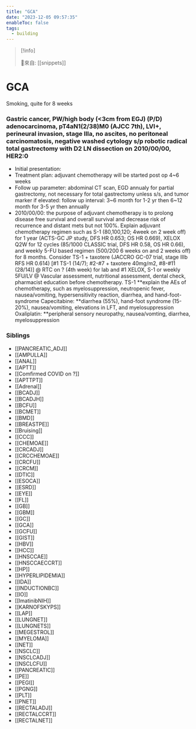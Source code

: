 ```yaml
---
title: "GCA"
date: "2023-12-05 09:57:35"
enableToc: false
tags:
  - building
---
```


> [!info]
>
> 🌱來自: [[snippets]]

# GCA

Smoking, quite for 8 weeks

### Gastric cancer, PW/high body (<3cm from EGJ) (P/D) adenocarcinoma, pT4aN1(2/38)M0 (AJCC 7th), LVI+, perineural invasion, stage IIIa, no ascites, no peritoneal carcinomatosis, negative washed cytology s/p robotic radical total gastrectomy with D2 LN dissection on 2010/00/00, HER2:0

- Initial presentation:
- Treatment plan: adjuvant chemotherapy will be started post op 4~6 weeks
- Follow up parameter: abdominal CT scan, EGD annualy for partial gastrectomy, not necessary for total gastrectomy unless s/s, and tumor marker if elevated: follow up interval: 3~6 month for 1-2 yr then 6~12 month for 3-5 yr then annually
- 2010/00/00: the purpose of adjuvant chemotherapy is to prolong disease free survival and overall survival and decrease risk of recurrence and distant mets but not 100%. Explain adjuvant chemotherapy regimen such as S-1 (80,100,120; 4week on 2 week off) for 1 year (ACTS-GC JP study, DFS HR 0.653; OS HR 0.669), XELOX Q2W for 12 cycles (85/1000 CLASSIC trial, DFS HR 0.58, OS HR 0.66), and weekly 5-FU based regimen (500/200 6 weeks on and 2 weeks off) for 8 months. Consider TS-1 + taxotere (JACCRO GC-07 trial, stage IIIb RFS HR 0.614) [#1 TS-1 (14/7); #2-#7 + taxotere 40mg/m2, #8-#11 (28/14)]
  @ RTC on ? (4th week) for lab and #1 XELOX, S-1 or weekly 5FU/LV
  @ Vascular assessment, nutritional assessment, dental check, pharmacist education before chemotherapy.
  TS-1
  **explain the AEs of chemotherapy, such as myelosuppression, neutropenic fever, nausea/vomiting, hypersensitivity reaction, diarrhea, and hand-foot-syndrome
  Capecitabine:
  **diarrhea (55%), hand-foot syndrome (15-20%), nausea/vomiting, elevations in LFT, and myelosuppression
  Oxaliplatin:
  \*\*peripheral sensory neuropathy, nausea/vomting, diarrhea, myelosuppression

### Siblings

- [[PANCREATIC_ADJ]]
- [[AMPULLA]]
- [[ANAL]]
- [[APTT]]
- [[Comfirmed COVID on ?]]
- [[APTTPT]]
- [[Adrenal]]
- [[BCADJ]]
- [[BCADJH]]
- [[BCFU]]
- [[BCMET]]
- [[BMD]]
- [[BREASTPE]]
- [[Bruising]]
- [[CCC]]
- [[CHEMOAE]]
- [[CRCADJ]]
- [[CRCCHEMOAE]]
- [[CRCFU]]
- [[CRCM]]
- [[DTIC]]
- [[ESOCA]]
- [[ESRD]]
- [[EYE]]
- [[FL]]
- [[GB]]
- [[GBM]]
- [[GC]]
- [[GCA]]
- [[GCFU]]
- [[GIST]]
- [[HBV]]
- [[HCC]]
- [[HNSCCAE]]
- [[HNSCCAECCRT]]
- [[HP]]
- [[HYPERLIPIDEMIA]]
- [[IDA]]
- [[INDUCTIONBC]]
- [[IO]]
- [[ImatinibNIH]]
- [[KARNOFSKYPS]]
- [[LAP]]
- [[LUNGNET]]
- [[LUNGNETS]]
- [[MEGESTROL]]
- [[MYELOMA]]
- [[NET]]
- [[NSCLC]]
- [[NSCLCADJ]]
- [[NSCLCFU]]
- [[PANCREATIC]]
- [[PE]]
- [[PEGI]]
- [[PGNG]]
- [[PLT]]
- [[PNET]]
- [[RECTALADJ]]
- [[RECTALCCRT]]
- [[RECTALNET]]

